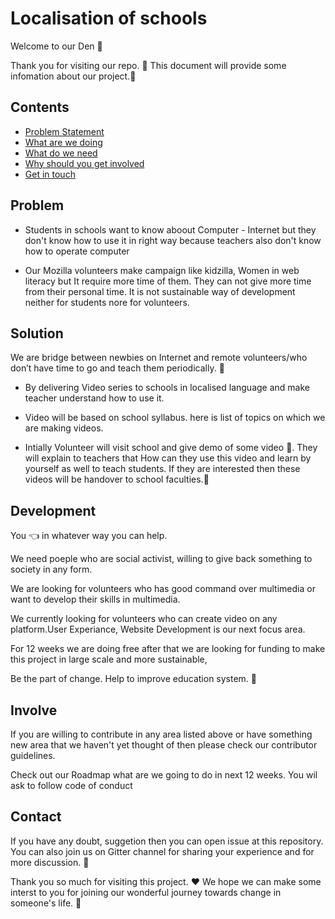# Localisation of schools

Welcome to our Den :dancers: 

Thank you for visiting our repo. :tada: This document will provide some infomation about our project.:information_desk_person:


## Contents

- [Problem Statement](#problem)
- [What are we doing](#solution)
- [What do we need](#development)
- [Why should you get involved](#involve)
- [Get in touch](#contact)


## Problem

 - Students in schools want to know aboout Computer - Internet but they don't know how to use it in right way because teachers also don't know how to operate computer
 
 - Our Mozilla volunteers make campaign like kidzilla, Women in web literacy but It require more time of them. They can not give more time from their personal time. It is not sustainable way of development neither for students nore for volunteers.
 
## Solution 

We are bridge between newbies on Internet and remote volunteers/who don’t have time to go and teach them periodically. :star2:

- By delivering Video series to schools in localised language and make teacher understand how to use it.

- Video will be based on school syllabus. here<link> is list of topics on which we are making videos.

- Intially Volunteer will visit school and give demo of some video :running:. They will explain to teachers that How can they use this video and learn by yourself as well to teach students. If they are interested then these videos will be handover to school faculties.:school:


## Development

You :point_left: in whatever way you can help.

We need poeple who are social activist, willing to give back something to society in any form. 

We are looking for volunteers who has good command over multimedia or want to develop their skills in multimedia. 

We currently looking for volunteers who can create video on any platform.User Experiance, Website Development is our next focus area. 

 For 12 weeks we are doing free after that we are looking for funding to make this project in large scale and more sustainable,

Be the part of change. Help to improve education system. :clap:


## Involve

If you are willing to contribute in any area listed above or have something new area that we haven't yet thought of then please check our contributor guidelines<link>.

Check out our Roadmap<link> what are we going to do in next 12 weeks. You wil ask to follow code of conduct <link>

## Contact

If you have any doubt, suggetion then you can open issue<link> at this repository. You can also join us on Gitter channel <link> for sharing your experience and for more discussion. :wave:


Thank you so much for visiting this project. :hearts: We hope we can make some interst to you for joining our wonderful journey towards change in someone's life. :clap:

